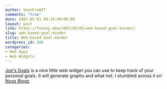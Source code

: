 ```yaml
---
author: SeanFromIT
comments: "true"
date: 2007-05-01 00:24:00+00:00
layout: post
link: https://feeney.mba/2007/05/01/web-based-goal-minder/
slug: web-based-goal-minder
title: Web-based Goal-minder
wordpress_id: 286
categories:
- Web Apps
- Web Widgets
---
```


[Joe's Goals](http://www.joesgoals.com/) is a nice little web widget you can use to keep track of your personal goals. It will generate graphs and what not. I stumbled across it on [Nogz Blogz](http://nogg3r5.blogsome.com/).
